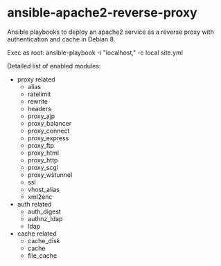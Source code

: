 # ansible-apache2-reverse-proxy
Ansible playbooks to deploy an apache2 service as a reverse proxy with authentication and cache in Debian 8.

Exec as root: ansible-playbook -i "localhost," -c local site.yml

Detailed list of enabled modules:
- proxy related
  - alias
  - ratelimit
  - rewrite
  - headers
  - proxy_ajp
  - proxy_balancer
  - proxy_connect
  - proxy_express
  - proxy_ftp
  - proxy_html
  - proxy_http
  - proxy_scgi
  - proxy_wstunnel
  - ssl
  - vhost_alias
  - xml2enc
- auth related
  - auth_digest
  - authnz_ldap
  - ldap
- cache related
  - cache_disk
  - cache
  - file_cache
